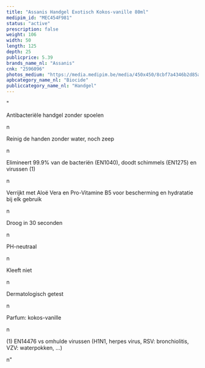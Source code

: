 ```yaml
---
title: "Assanis Handgel Exotisch Kokos-vanille 80ml"
medipim_id: "MEC454F981"
status: "active"
prescription: false
weight: 106
width: 50
length: 125
depth: 25
publicprice: 5.39
brands_name_nl: "Assanis"
cnk: "2596096"
photos_medium: "https://media.medipim.be/media/450x450/8cbf7a4346b2d85a846b9b5f01603ad2698d0cee.jpg"
apbcategory_name_nl: "Biocide"
publiccategory_name_nl: "Handgel"
---
```

"<p>Antibacteriële handgel zonder spoelen</p>n<p>Reinig de handen zonder water, noch zeep</p>n<p>Elimineert 99.9% van de bacteriën (EN1040), doodt schimmels (EN1275) en virussen (1)</p>n<p>Verrijkt met Aloë Vera en Pro-Vitamine B5 voor bescherming en hydratatie bij elk gebruik</p>n<p>Droog in 30 seconden</p>n<p>PH-neutraal</p>n<p>Kleeft niet</p>n<p>Dermatologisch getest</p>n<p>Parfum: kokos-vanille</p>n<p>(1) EN14476 vs omhulde virussen (H1N1, herpes virus, RSV: bronchiolitis, VZV: waterpokken, ...)</p>n"
